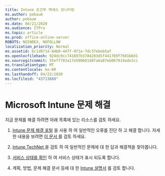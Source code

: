 ```yaml
---
title: Intune 조건부 액세스 모니터링
ms.author: pebaum
author: pebaum
ms.date: 04/21/2020
ms.audience: ITPro
ms.topic: article
ms.prod: office-online-server
ROBOTS: NOINDEX, NOFOLLOW
localization_priority: Normal
ms.assetid: bc1d971d-84b0-447f-971e-7dc37ebeb5af
ms.openlocfilehash: 924dc9cc741697b3784203d5f441769f7601b8d1
ms.sourcegitcommit: 55eff703a17e500681d8fa6a87eb067019ade3cc
ms.translationtype: MT
ms.contentlocale: ko-KR
ms.lasthandoff: 04/22/2020
ms.locfileid: "43713688"
---
```

# <a name="troubleshoot-issues-with-microsoft-intune"></a>Microsoft Intune 문제 해결

지금 문제를 해결 하려면 아래 목록에 있는 리소스를 검토 하세요.
  
1. [Intune 문제 해결 포털](https://devicemanagement.microsoft.com/#blade/Microsoft_Intune_DeviceSettings/TroubleshootBlade) 을 사용 하 여 일반적인 오류를 진단 하 고 해결 합니다. 자세한 내용을 보려면 [이 문서 ](https://docs.microsoft.com/intune/help-desk-operators)를 검토 하세요.
    
2. [Intune TechNet ](https://social.technet.microsoft.com/forums/home?forum=microsoftintuneprod)을 검토 하 여 일반적인 문제에 대 한 답과 해결책을 찾아봅니다.
    
3. [서비스 상태를 확인](https://portal.office.com/AdminPortal/Home#/servicehealth) 하 여 서비스 상태가 표시 되도록 합니다. 
    
4. 계획, 방법, 문제 해결 문서 등에 대 한 [Intune 설명서](https://docs.microsoft.com/intune/) 를 검토 합니다. 
    

